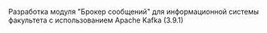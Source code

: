 Разработка модуля "Брокер сообщений" для информационной системы факультета с использованием Apache Kafka (3.9.1)
